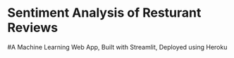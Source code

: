 # Sentiment Analysis of Resturant Reviews
#A Machine Learning Web App, Built with Streamlit, Deployed using Heroku
